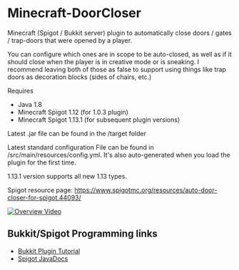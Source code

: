 # Minecraft-DoorCloser
Minecraft (Spigot / Bukkit server) plugin to automatically close doors / gates / trap-doors that were opened by a player. 

You can configure which ones are in scope to be auto-closed, as well as if it should close when the player is in creative mode or is sneaking. I recommend leaving both of those as false to support using things like trap doors as decoration blocks (sides of chairs, etc.)

Requires
* Java 1.8
* Minecraft Spigot 1.12 (for 1.0.3 plugin)
* Minecraft Spigot 1.13.1 (for subsequent plugin versions)

Latest .jar file can be found in the /target folder

Latest standard configuration File can be found in /src/main/resources/config.yml. It's also auto-generated when you load the plugin for the first time.

1.13.1 version supports all new 1.13 types.

Spigot resource page:
https://www.spigotmc.org/resources/auto-door-closer-for-spigot.44093/

[![Overview Video](http://img.youtube.com/vi/sSEuPI7GZ9I/0.jpg)](http://www.youtube.com/watch?v=sSEuPI7GZ9I)


## Bukkit/Spigot Programming links

* [Bukkit Plugin Tutorial](http://bukkit.gamepedia.com/Plugin_Tutorial)
* [Spigot JavaDocs](https://hub.spigotmc.org/javadocs/spigot/)
